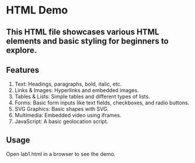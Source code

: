 # HTML Demo
## This HTML file showcases various HTML elements and basic styling for beginners to explore.

## Features
1. Text: Headings, paragraphs, bold, italic, etc.
2. Links & Images: Hyperlinks and embedded images.
3. Tables & Lists: Simple tables and different types of lists.
4. Forms: Basic form inputs like text fields, checkboxes, and radio buttons.
5. SVG Graphics: Basic shapes with SVG.
6. Multimedia: Embedded video using iframes.
7. JavaScript: A basic geolocation script.

## Usage
Open lab1.html in a browser to see the demo.
